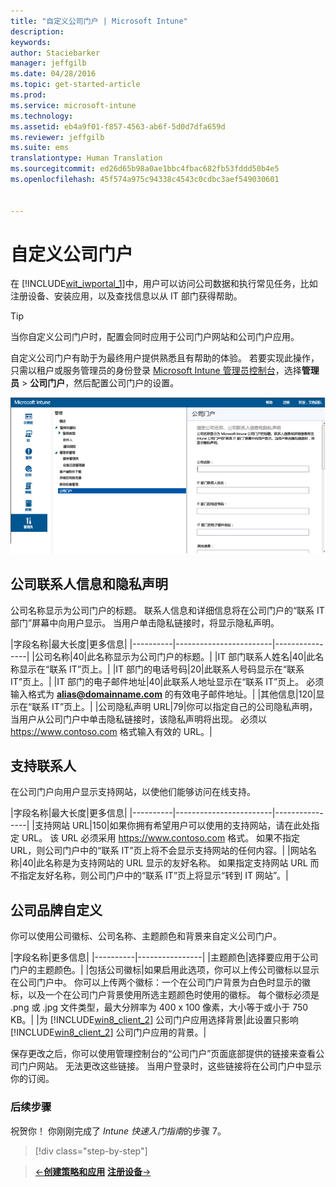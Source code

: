 ```yaml
---
title: "自定义公司门户 | Microsoft Intune"
description: 
keywords: 
author: Staciebarker
manager: jeffgilb
ms.date: 04/28/2016
ms.topic: get-started-article
ms.prod: 
ms.service: microsoft-intune
ms.technology: 
ms.assetid: eb4a9f01-f857-4563-ab6f-5d0d7dfa659d
ms.reviewer: jeffgilb
ms.suite: ems
translationtype: Human Translation
ms.sourcegitcommit: ed26d65b98a0ae1bbc4fbac682fb53fddd50b4e5
ms.openlocfilehash: 45f574a975c94338c4543c0cdbc3aef549030601


---
```



# 自定义公司门户
在 [!INCLUDE[wit_iwportal_1](../includes/wit_iwportal_1_md.md)]中，用户可以访问公司数据和执行常见任务，比如注册设备、安装应用，以及查找信息以从 IT 部门获得帮助。

> [!TIP]
> 当你自定义公司门户时，配置会同时应用于公司门户网站和公司门户应用。

自定义公司门户有助于为最终用户提供熟悉且有帮助的体验。 若要实现此操作，只需以租户或服务管理员的身份登录 [Microsoft Intune 管理员控制台](https://manage.microsoft.com)，选择**管理员** &gt; **公司门户**，然后配置公司门户的设置。

![admin-console-admin-workspace-comp-portal-settings](./media/companyportal.png)

## 公司联系人信息和隐私声明
公司名称显示为公司门户的标题。 联系人信息和详细信息将在公司门户的“联系 IT 部门”屏幕中向用户显示。 当用户单击隐私链接时，将显示隐私声明。

|字段名称|最大长度|更多信息|
    |----------|------------------------|----------------|
    |公司名称|40|此名称显示为公司门户的标题。|
    |IT 部门联系人姓名|40|此名称显示在“联系 IT”页上。|
    |IT 部门的电话号码|20|此联系人号码显示在“联系 IT”页上。|
    |IT 部门的电子邮件地址|40|此联系人地址显示在“联系 IT”页上。 必须输入格式为 **alias@domainname.com** 的有效电子邮件地址。|
    |其他信息|120|显示在“联系 IT”页上。|
    |公司隐私声明 URL|79|你可以指定自己的公司隐私声明，当用户从公司门户中单击隐私链接时，该隐私声明将出现。 必须以 https://www.contoso.com 格式输入有效的 URL。|

## 支持联系人
在公司门户向用户显示支持网站，以使他们能够访问在线支持。

|字段名称|最大长度|更多信息|
    |----------|------------------------|----------------|
    |支持网站 URL|150|如果你拥有希望用户可以使用的支持网站，请在此处指定 URL。 该 URL 必须采用 https://www.contoso.com 格式。 如果不指定 URL，则公司门户中的“联系 IT”页上将不会显示支持网站的任何内容。|
    |网站名称|40|此名称是为支持网站的 URL 显示的友好名称。 如果指定支持网站 URL 而不指定友好名称，则公司门户中的“联系 IT”页上将显示“转到 IT 网站”。|

## 公司品牌自定义
你可以使用公司徽标、公司名称、主题颜色和背景来自定义公司门户。

|字段名称|更多信息|
    |----------|----------------|
    |主题颜色|选择要应用于公司门户的主题颜色。|
    |包括公司徽标|如果启用此选项，你可以上传公司徽标以显示在公司门户中。 你可以上传两个徽标：一个在公司门户背景为白色时显示的徽标，以及一个在公司门户背景使用所选主题颜色时使用的徽标。 每个徽标必须是 .png 或 .jpg 文件类型，最大分辨率为 400 x 100 像素，大小等于或小于 750 KB。|
    |为 [!INCLUDE[win8_client_2](../includes/win8_client_2_md.md)] 公司门户应用选择背景|此设置只影响 [!INCLUDE[win8_client_2](../includes/win8_client_2_md.md)] 公司门户应用的背景。|


保存更改之后，你可以使用管理控制台的“公司门户”页面底部提供的链接来查看公司门户网站。 无法更改这些链接。 当用户登录时，这些链接将在公司门户中显示你的订阅。

### 后续步骤
祝贺你！ 你刚刚完成了 *Intune 快速入门指南*的步骤 7。
>[!div class="step-by-step"]

>[&larr;**创建策略和应用**](.\start-with-a-paid-subscription-to-microsoft-intune-step-6.md)       [**注册设备**&rarr;](.\start-with-a-paid-subscription-to-microsoft-intune-step-8.md)  



<!--HONumber=Jun16_HO4-->


